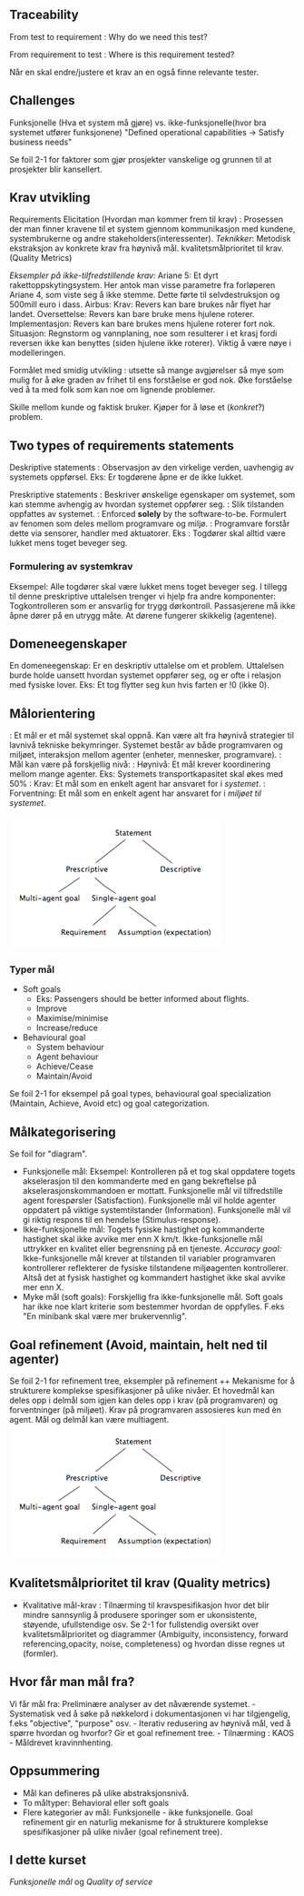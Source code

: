 ## Traceability

From test to requirement
: Why do we need this test?

From requirement to test
: Where is this requirement tested?

Når en skal endre/justere et krav an en også finne relevante tester.

## Challenges

Funksjonelle (Hva et system må gjøre) vs. ikke-funksjonelle(hvor bra systemet utfører funksjonene)
"Defined operational capabilities -> Satisfy business needs"

Se foil 2-1 for faktorer som gjør prosjekter vanskelige og grunnen til at prosjekter blir kansellert.

## Krav utvikling
Requirements Elicitation (Hvordan man kommer frem til krav) : Prosessen der man finner kravene til et system gjennom kommunikasjon med kundene, systembrukerne og andre stakeholders(interessenter).
_Teknikker_: Metodisk ekstraksjon av konkrete krav fra høynivå mål. kvalitetsmålprioritet til krav. (Quality Metrics)

_Eksempler på ikke-tilfredstillende krav:_ Ariane 5: Et dyrt rakettoppskytingsystem. Her antok man visse parametre fra forløperen Ariane 4, som viste seg å ikke stemme. Dette førte til selvdestruksjon og 500mill euro i dass. Airbus: Krav: Revers kan bare brukes når flyet har landet. Oversettelse: Revers kan bare bruke mens hjulene roterer. Implementasjon: Revers kan bare brukes mens hjulene roterer fort nok. 
Situasjon: Regnstorm og vannplaning, noe som resulterer i et krasj fordi reversen ikke kan benyttes (siden hjulene ikke roterer). Viktig å være nøye i modelleringen. 


Formålet med smidig utvikling
: utsette så mange avgjørelser så mye som mulig for å øke graden av frihet til ens forståelse er god nok. Øke forståelse ved å ta med folk som kan noe om lignende problemer.

Skille mellom kunde og faktisk bruker. Kjøper for å løse et (*konkret*?) problem.

## Two types of requirements statements

Deskriptive statements
: Observasjon av den virkelige verden, uavhengig av systemets oppførsel. Eks: Er togdørene åpne er de ikke lukket. 

Preskriptive statements
: Beskriver ønskelige egenskaper om systemet, som kan stemme avhengig av hvordan systemet oppfører seg. 
: Slik tilstanden oppfattes av systemet.
: Enforced **solely** by the software-to-be. Formulert av fenomen som deles mellom programvare og miljø.
: Programvare forstår dette via sensorer, handler med aktuatorer.
Eks : Togdører skal alltid være lukket mens toget beveger seg. 

### Formulering av systemkrav
Eksempel: Alle togdører skal være lukket mens toget beveger seg. I tillegg til denne preskriptive uttalelsen trenger vi hjelp fra andre komponenter: Togkontrolleren som er ansvarlig for trygg dørkontroll. Passasjerene må ikke åpne dører på en utrygg måte. At dørene fungerer skikkelig (agentene).

## Domeneegenskaper
En domeneegenskap: Er en deskriptiv uttalelse om et problem. Uttalelsen burde holde uansett hvordan systemet oppfører seg, og er ofte i relasjon med fysiske lover. Eks: Et tog flytter seg kun hvis farten er !0 (ikke 0).

## Målorientering
: Et mål er et mål systemet skal oppnå. Kan være alt fra høynivå strategier til lavnivå tekniske bekymringer. Systemet består av både programvaren og miljøet, interaksjon mellom agenter (enheter, mennesker, programvare).
: Mål kan være på forskjellig nivå: 
	: Høynivå: Et mål krever koordinering mellom mange agenter. Eks: Systemets transportkapasitet skal økes med 50%
	: Krav: Et mål som en enkelt agent har ansvaret for i _systemet_.
	: Forventning: Et mål som en enkelt agent har ansvaret for i _miljøet til systemet_. 

![Goal statement typologi](img/2.png)

### Typer mål
* Soft goals
	* Eks: Passengers should be better informed about flights.
	* Improve
	* Maximise/minimise
	* Increase/reduce
* Behavioural goal
	* System behaviour
	* Agent behaviour
	* Achieve/Cease
	* Maintain/Avoid

Se foil 2-1 for eksempel på goal types, behavioural goal specialization (Maintain, Achieve, Avoid etc) og goal categorization.

## Målkategorisering
Se foil for "diagram". 

* Funksjonelle mål: Eksempel: Kontrolleren på et tog skal oppdatere togets akselerasjon til den kommanderte med en gang bekreftelse på akselerasjonskommandoen er mottatt.
Funksjonelle mål vil tilfredstille agent forespørsler (Satisfaction). Funksjonelle mål vil holde agenter oppdatert på viktige systemtilstander (Information). Funksjonelle mål vil gi riktig respons til en hendelse (Stimulus-response). 
* Ikke-funksjonelle mål: Togets fysiske hastighet og kommanderte hastighet skal ikke avvike mer enn X km/t. Ikke-funksjonelle mål uttrykker en kvalitet eller begrensning på en tjeneste. _Accuracy goal:_ Ikke-funksjonelle mål krever at tilstanden til variabler programvaren kontrollerer reflekterer de fysiske tilstandene miljøagenten kontrollerer. Altså det at fysisk hastighet og kommandert hastighet ikke skal avvike mer enn X.
* Myke mål (soft goals): Forskjellig fra ikke-funksjonelle mål. Soft goals har ikke noe klart kriterie som bestemmer hvordan de oppfylles. F.eks "En minibank skal være mer brukervennlig". 

## Goal refinement (Avoid, maintain, helt ned til agenter)
Se foil 2-1 for refinement tree, eksempler på refinement ++
Mekanisme for å strukturere komplekse spesifikasjoner på ulike nivåer. Et hovedmål kan deles opp i delmål som igjen kan deles opp i krav (på programvaren) og forventninger (på miljøet). Krav på programvaren assosieres kun med èn agent. Mål og delmål kan være multiagent. 
![Goal refinement](img/2.png)

## Kvalitetsmålprioritet til krav (Quality metrics)

* Kvalitative mål-krav : Tilnærming til kravspesifikasjon hvor det blir mindre sannsynlig å produsere sporinger som er ukonsistente, støyende, ufullstendige osv. Se 2-1 for fullstendig oversikt over kvalitetsmålprioritet og diagrammer (Ambiguity, inconsistency, forward referencing,opacity, noise, completeness) og hvordan disse regnes ut (formler). 

## Hvor får man mål fra?
Vi får mål fra: Preliminære analyser av det nåværende systemet. 
	- Systematisk ved å søke på nøkkelord i dokumentasjonen vi har tilgjengelig, f.eks "objective", "purpose" osv. 
  	- Iterativ redusering av høynivå mål, ved å spørre hvordan og hvorfor? Gir et goal refinement tree. 
 	- Tilnærming : KAOS - Måldrevet kravinnhenting. 

## Oppsummering

* Mål kan defineres på ulike abstraksjonsnivå.
* To måltyper: Behavioral eller soft goals
* Flere kategorier av mål: Funksjonelle - ikke funksjonelle. Goal refinement gir en naturlig mekanisme for å strukturere komplekse spesifikasjoner på ulike nivåer (goal refinement tree). 

## I dette kurset
*Funksjonelle mål* og *Quality of service*


